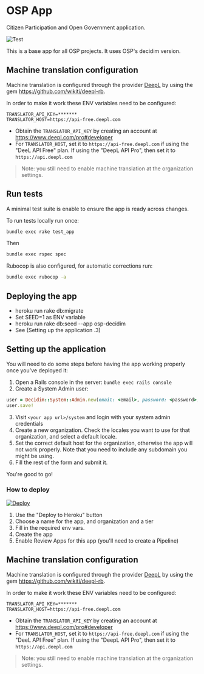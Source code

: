 # OSP App

Citizen Participation and Open Government application.

![Test](https://github.com/OpenSourcePolitics/decidim-reneweu/workflows/Test/badge.svg?branch=master)

This is a base app for all OSP projects. It uses OSP's decidim version.

## Machine translation configuration

Machine translation is configured through the provider [DeepL](https://www.deepl.com) by using the gem https://github.com/wikiti/deepl-rb.

In order to make it work these ENV variables need to be configured:

```
TRANSLATOR_API_KEY=*******
TRANSLATOR_HOST=https://api-free.deepl.com
```

- Obtain the `TRANSLATOR_API_KEY` by creating an account at https://www.deepl.com/pro#developer
- For `TRANSLATOR_HOST`, set it to `https://api-free.deepl.com` if using the "DeeL API Free" plan. If using the "DeepL API Pro", then set it to `https://api.deepl.com`

> Note: you still need to enable machine translation at the organization settings.


## Run tests

A minimal test suite is enable to ensure the app is ready across changes.

To run tests locally run once:

```bash
bundle exec rake test_app
```

Then

```bash
bundle exec rspec spec
```

Rubocop is also configured, for automatic corrections run:

```bash
bundle exec rubocop -a
```


## Deploying the app

* heroku run rake db:migrate
* Set SEED=1 as ENV variable
* heroku run rake db:seed --app osp-decidim
* See (Setting up the application .3)


## Setting up the application

You will need to do some steps before having the app working properly once you've deployed it:

1. Open a Rails console in the server: `bundle exec rails console`
2. Create a System Admin user:
```ruby
user = Decidim::System::Admin.new(email: <email>, password: <password>, password_confirmation: <password>)
user.save!
```
3. Visit `<your app url>/system` and login with your system admin credentials
4. Create a new organization. Check the locales you want to use for that organization, and select a default locale.
5. Set the correct default host for the organization, otherwise the app will not work properly. Note that you need to include any subdomain you might be using.
6. Fill the rest of the form and submit it.

You're good to go!

### How to deploy

[![Deploy](https://www.herokucdn.com/deploy/button.svg)](https://heroku.com/deploy)

1. Use the "Deploy to Heroku" button
1. Choose a name for the app, and organization and a tier
1. Fill in the required env vars.
1. Create the app
1. Enable Review Apps for this app (you'll need to create a Pipeline)



## Machine translation configuration

Machine translation is configured through the provider [DeepL](https://www.deepl.com) by using the gem https://github.com/wikiti/deepl-rb.

In order to make it work these ENV variables need to be configured:

```
TRANSLATOR_API_KEY=*******
TRANSLATOR_HOST=https://api-free.deepl.com
```

- Obtain the `TRANSLATOR_API_KEY` by creating an account at https://www.deepl.com/pro#developer
- For `TRANSLATOR_HOST`, set it to `https://api-free.deepl.com` if using the "DeeL API Free" plan. If using the "DeepL API Pro", then set it to `https://api.deepl.com`

> Note: you still need to enable machine translation at the organization settings.
